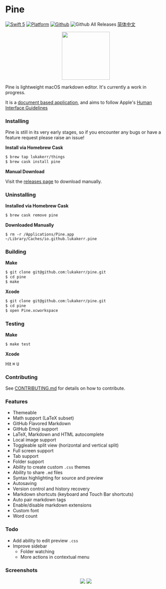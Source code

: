 # Pine

[![Swift 5](https://img.shields.io/badge/swift-5-orange.svg?style=flat)](https://github.com/apple/swift)
[![Platform](http://img.shields.io/badge/platform-macOS-red.svg?style=flat)](https://developer.apple.com/macos/)
[![Github](http://img.shields.io/badge/github-lukakerr-green.svg?style=flat)](https://github.com/lukakerr)
![Github All Releases](https://img.shields.io/github/downloads/lukakerr/pine/total.svg)
[简体中文](./README_zh.md)

<p align="center">
  <img src="./Pine/Assets.xcassets/AppIcon.appiconset/pine-512@1x.png" width="150">
</p>


Pine is lightweight macOS markdown editor. It's currently a work in progress.

It is a [document based application](https://developer.apple.com/document-based-apps), and aims to follow Apple's [Human Interface Guidelines](https://developer.apple.com/macos/human-interface-guidelines)

### Installing

Pine is still in its very early stages, so if you encounter any bugs or have a feature request please raise an issue!

**Install via Homebrew Cask**

```bash
$ brew tap lukakerr/things
$ brew cask install pine
```

**Manual Download**

Visit the [releases page](https://github.com/lukakerr/pine/releases) to download manually.

### Uninstalling

**Installed via Homebrew Cask**

```bash
$ brew cask remove pine
```

**Downloaded Manually**

```
$ rm -r /Applications/Pine.app ~/Library/Caches/io.github.lukakerr.pine
```

### Building

**Make**

```bash
$ git clone git@github.com:lukakerr/pine.git
$ cd pine
$ make
```

**Xcode**

```bash
$ git clone git@github.com:lukakerr/pine.git
$ cd pine
$ open Pine.xcworkspace
```

### Testing

**Make**

```bash
$ make test
```

**Xcode**

Hit <kbd>⌘</kbd> <kbd>U</kbd>

### Contributing

See [CONTRIBUTING.md](./CONTRIBUTING.md) for details on how to contribute.

### Features

- Themeable
- Math support (LaTeX subset)
- GitHub Flavored Markdown
- GitHub Emoji support
- LaTeX, Markdown and HTML autocomplete
- Local image support
- Toggleable split view (horizontal and vertical split)
- Full screen support
- Tab support
- Folder support
- Ability to create custom `.css` themes
- Ability to share `.md` files
- Syntax highlighting for source and preview
- Autosaving
- Version control and history recovery
- Markdown shortcuts (keyboard and Touch Bar shortcuts)
- Auto pair markdown tags
- Enable/disable markdown extensions
- Custom font
- Word count

### Todo

- Add ability to edit preview `.css`
- Improve sidebar
  - Folder watching
  - More actions in contextual menu

### Screenshots

<p align="center">
  <img src="https://i.imgur.com/vxAaNeX.png">
  <img src="https://i.imgur.com/5LQ1Ll4.png">
</p>
